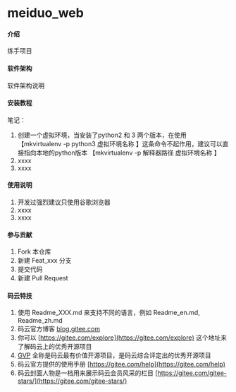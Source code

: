 # meiduo_web

#### 介绍
练手项目

#### 软件架构
软件架构说明


#### 安装教程
笔记：
1.  创建一个虚拟环境，当安装了python2 和 3 两个版本，在使用【mkvirtualenv -p python3 虚拟环境名称 】这条命令不起作用，建议可以直接指向本地的python版本
【mkvirtualenv -p 解释器路径 虚拟环境名称 】
2.  xxxx
3.  xxxx

#### 使用说明

1.  开发过强烈建议只使用谷歌浏览器
2.  xxxx
3.  xxxx

#### 参与贡献

1.  Fork 本仓库
2.  新建 Feat_xxx 分支
3.  提交代码
4.  新建 Pull Request


#### 码云特技

1.  使用 Readme\_XXX.md 来支持不同的语言，例如 Readme\_en.md, Readme\_zh.md
2.  码云官方博客 [blog.gitee.com](https://blog.gitee.com)
3.  你可以 [https://gitee.com/explore](https://gitee.com/explore) 这个地址来了解码云上的优秀开源项目
4.  [GVP](https://gitee.com/gvp) 全称是码云最有价值开源项目，是码云综合评定出的优秀开源项目
5.  码云官方提供的使用手册 [https://gitee.com/help](https://gitee.com/help)
6.  码云封面人物是一档用来展示码云会员风采的栏目 [https://gitee.com/gitee-stars/](https://gitee.com/gitee-stars/)
